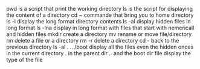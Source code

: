 pwd is a script that print the working directory
ls is the script for displaying the content of a directory
cd ~ commande that bring you to home directory
ls -l display the long format directory contents
ls -al display hidden files in long format
ls -lna display in long format with files that start with nemericall and hidden files
mkdir create a directory
mv rename or move file/directory
rm delete a file or a directory
rm -r delete a directory
cd - back to the previous directory
ls -al . .. /boot display all the files even the hidden onces in the current directory . in the parent dir .. and the boot dir
file display the type of the file 
